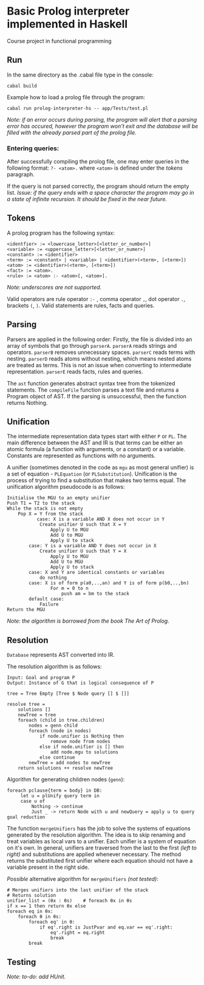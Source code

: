 # Basic Prolog interpreter implemented in Haskell
Course project in functional programming

## Run
In the same directory as the .cabal file type in the console:
```
cabal build
```

Example how to load a prolog file through the program:
```
cabal run prolog-interpreter-hs -- app/Tests/test.pl
```

_Note: if an error occurs during parsing, the program will alert that a parsing error has occured, however the program won't exit and the database will be filled with the already parsed part of the prolog file._

### Entering queries:
After successfully compiling the prolog file, one may enter queries in the following format:
```?- <atom>.```
where ```<atom>``` is defined under the _tokens_ paragraph.

If the query is not parsed correctly, the program should return the empty list.
_Issue: if the query ends with a space character the program may go in a state of infinite recursion. It should be fixed in the near future._

## Tokens
A prolog program has the following syntax:
```
<identfier> := <lowercase_letter>[<letter_or_number>]
<variable> := <uppercase_letter>[<letter_or_numer>]
<constant> := <identifier>
<term> := <constant> | <variable> | <identifier>(<term>, [<term>])
<atom> := <identifier>(<term>, [<term>])
<fact> := <atom>.
<rule> := <atom> :- <atom>[, <atom>].
```
_Note: underscores are not supported._

Valid operators are rule operator `:-` , comma operator `,`, dot operator `.`, brackets `(`, `)`.
Valid statements are rules, facts and queries.

## Parsing
Parsers are applied in the following order:
Firstly, the file is divided into an array of symbols that go through `parserA`. `parserA` reads strings and operators.
`parserB` removes unnecessary spaces.
`parserC` reads terms with nesting.
`parserD` reads atoms without nesting, which means nested atoms are treated as terms. This is not an issue when converting to intermediate representation.
`parserE` reads facts, rules and queries.

The `ast` function generates abstract syntax tree from the tokenized statements.
The `compileFile` function parses a text file and returns a Program object of AST. If the parsing is unsuccessful, then the function returns Nothing.

## Unification
The intermediate representation data types start with either `P` or `PL`.
The main difference between the AST and IR is that terms can be either an atomic formula (a function with arguments, or a constant) or a variable. Constants are represented as functions with no arguments. 

A unifier (sometimes denoted in the code as `mgu` as most general unifier) is a set of equation - `PLEquation` (or `PLSubstitution`). Unification is the process of trying to find a substitution that makes two terms equal. The unification algorithm pseudocode is as follows:

```
Initialise the MGU to an empty unifier
Push T1 = T2 to the stack
While the stack is not empty
	Pop X = Y from the stack
	       case: X is a variable AND X does not occur in Y
        	Create unifier U such that X = Y
                Apply U to MGU
                Add U to MGU
                Apply U to stack
        case: Y is a variable AND Y does not occur in X
        	Create unifier U such that Y = X
                Apply U to MGU
                Add U to MGU
                Apply U to stack
        case: X and Y are identical constants or variables
        	do nothing
        case: X is of form p(a0,..,an) and Y is of form p(b0,..,bn)
		        For m = 0 to n
                	push am = bm to the stack
        default case:
        	Failure
Return the MGU
```
_Note: the algorithm is borrowed from the book The Art of Prolog._

## Resolution
`Database` represents AST converted into IR.

The resolution algorithm is as follows:
```
Input: Goal and program P
Output: Instance of G that is logical consequence of P

tree = Tree Empty [Tree $ Node query [] $ []]

resolve tree =
    solutions []
    newTree = tree 
    foreach (child in tree.children)
        nodes = genn child
        foreach (node in nodes)
            if node.unifier is Nothing then
                remove node from nodes
            else if node.unifier is [] then
                add node.mgu to solutions
            else continue
        newTree = add nodes to newTree
    return solutions ++ resolve newTree
```

Algorithm for generating children nodes (`genn`):
```
foreach pclause{term = body} in DB:
     let u = plUnify query term in
     case u of
         Nothing -> continue
         Just _ -> return Node with u and newQuery = apply u to query
goal reduction
```
The function `mergeUnifiers` has the job to solve the systems of equations generated by the resolution algorithm. The idea is to skip renaming and treat variables as local vars to a unifier. Each unifier is a system of equation on it's own. In general, unifiers are traversed from the last to the first _(left to right)_ and substitutions are applied whenever necessary. The method returns the substituted first unifier where each equation should not have a variable present in the right side. 

_Possible_ alternative algorithm for `mergeUnifiers` _(not tested)_:
```
# Merges unifiers into the last unifier of the stack
# Returns solution
unifier_list = (θx : θs)    # foreach θx in θs
if x == 1 then return θx else
foreach eq in θx:
    foreach θ in θs:
        foreach eq' in θ:
            if eq'.right is JustPvar and eq.var == eq'.right:
                eq'.right = eq.right
                break
        break
```

## Testing
_Note: to-do: add HUnit._